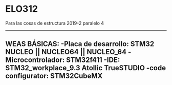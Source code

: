 # ELO312
Para las cosas de estructura 2019-2 paralelo 4

----
WEAS BÁSICAS:
  -Placa de desarrollo: STM32 NUCLEO || NUCLEO64 || NUCLEO_64
  -Microcontrolador: STM32f411
  -IDE: STM32_workplace_9.3 Atollic TrueSTUDIO
  -code configurator: STM32CubeMX
----
